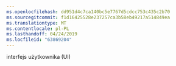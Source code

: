 ```yaml
---
ms.openlocfilehash: dd951d4c7ca140bc5e7767d5cdcc753c435c2b70
ms.sourcegitcommit: f1d16425528e237257ca3b58eb49217a514849ea
ms.translationtype: MT
ms.contentlocale: pl-PL
ms.lasthandoff: 04/24/2019
ms.locfileid: "63869204"
---
```

interfejs użytkownika (UI)